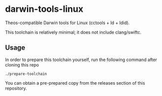 # darwin-tools-linux

Theos-compatible Darwin tools for Linux (cctools + ld + ldid).

This toolchain is relatively minimal; it does not include clang/swiftc.

## Usage

In order to prepare this toolchain yourself, run the following command after cloning this repo

    ./prepare-toolchain

You can obtain a pre-prepared copy from the releases section of this repository.
